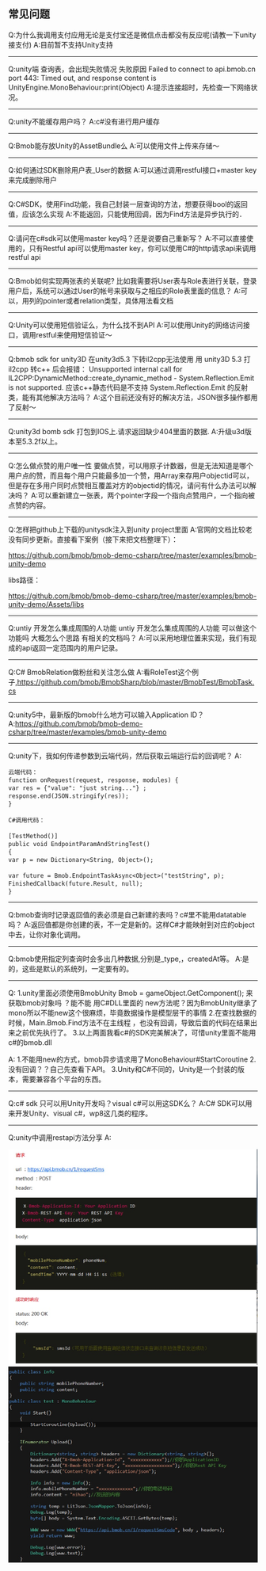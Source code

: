 ## 常见问题

Q:为什么我调用支付应用无论是支付宝还是微信点击都没有反应呢(请教一下unity接支付)
A:目前暂不支持Unity支持

---

Q:unity端 查询表，会出现失败情况
失败原因 Failed to connect to api.bmob.cn port 443: Timed out, and response content is 
UnityEngine.MonoBehaviour:print(Object)
A:提示连接超时，先检查一下网络状况。

---

Q:unity不能缓存用户吗？
A:c#没有进行用户缓存

---

Q:Bmob能存放Unity的AssetBundle么
A:可以使用文件上传来存储～

---

Q:如何通过SDK删除用户表_User的数据
A:可以通过调用restful接口+master key来完成删除用户

---

Q:C#SDK，使用Find功能，我自己封装一层查询的方法，想要获得bool的返回值，应该怎么实现
A:不能返回，只能使用回调，因为Find方法是异步执行的．

---

Q:请问在c#sdk可以使用master key吗？还是说要自己重新写？
A:不可以直接使用的，只有Restful api可以使用master key，你可以使用C#的http请求api来调用restful api

---

Q:Bmob如何实现两张表的关联呢?
比如我需要将User表与Role表进行关联，登录用户后，系统可以通过User的帐号来获取与之相应的Role表里面的信息？
A:可以，用列的pointer或者relation类型，具体用法看文档

---

Q:Unity可以使用短信验证么，为什么找不到API
A:可以使用Unity的网络访问接口，调用restful来使用短信验证～

---

Q:bmob sdk for unity3D 在unity3d5.3 下转il2cpp无法使用
用 unity3D 5.3 打il2cpp 转c++ 后会报错：
Unsupported internal call for IL2CPP:DynamicMethod::create_dynamic_method - System.Reflection.Emit is not supported.
应该c++静态代码是不支持 System.Reflection.Emit 的反射类，能有其他解决方法吗？
A:这个目前还没有好的解决方法，JSON很多操作都用了反射～

---

Q:unity3d bomb sdk 打包到IOS上.请求返回缺少404里面的数据.
A:升级u3d版本至5.3.2f以上。

---

Q:怎么做点赞的用户唯一性
要做点赞，可以用原子计数器，但是无法知道是哪个用户点的赞，而且每个用户只能最多加一个赞，用Array来存用户objectid可以，但是存在多用户同时点赞相互覆盖对方的objectid的情况，请问有什么办法可以解决吗？
A:可以重新建立一张表，两个pointer字段一个指向点赞用户，一个指向被点赞的内容。
 
---

Q:怎样把github上下载的unitysdk注入到unity project里面
A:官网的文档比较老没有同步更新。直接看下案例（接下来把文档整理下）：

https://github.com/bmob/bmob-demo-csharp/tree/master/examples/bmob-unity-demo

libs路径：

https://github.com/bmob/bmob-demo-csharp/tree/master/examples/bmob-unity-demo/Assets/libs

---

Q:untiy 开发怎么集成周围的人功能
untiy 开发怎么集成周围的人功能 可以做这个功能吗 大概怎么个思路 有相关的文档吗？
A:可以采用地理位置来实现，我们有现成的api返回一定范围内的用户记录。

---

Q:C# BmobRelation做粉丝和关注怎么做
A:看RoleTest这个例子,https://github.com/bmob/BmobSharp/blob/master/BmobTest/BmobTask.cs

---

Q:unity5中，最新版的bmob什么地方可以输入Application ID？
A:https://github.com/bmob/bmob-demo-csharp/tree/master/examples/bmob-unity-demo

---

Q:unity下，我如何传递参数到云端代码，然后获取云端运行后的回调呢？
A:

```
云端代码：
function onRequest(request, response, modules) {
var res = {"value": "just string..."} ;
response.end(JSON.stringify(res));
} 

C#调用代码：

[TestMethod()]
public void EndpointParamAndStringTest()
{
var p = new Dictionary<String, Object>();

var future = Bmob.EndpointTaskAsync<Object>("testString", p);
FinishedCallback(future.Result, null);
}

```

---

Q:bmob查询时记录返回值的表必须是自己新建的表吗？c#里不能用datatable吗？
A:返回值都是你创建的表，不一定是新的。这样C#才能映射到对应的object中去，让你对象化调用。

---

Q:bmob使用指定列查询时会多出几种数据,分别是_type,，createdAt等。
A:是的，这些是默认的系统列，一定要有的。

---

Q:
1.unity里面必须使用BmobUnity Bmob = gameObject.GetComponent<BmobUnity>();
来获取bmob对象吗 ？能不能 用C#DLL里面的 new方法呢？因为BmobUnity继承了mono所以不能new这个很麻烦，毕竟数据操作是模型层干的事情
2.在查找数据的时候，Main.Bmob.Find方法不在主线程 ，也没有回调，导致后面的代码在结果出来之前优先执行了。
3.以上两面我看c#的SDK完美解决了，可惜unity里面不能用c#的bmob.dll

A:
1.不能用new的方式，bmob异步请求用了MonoBehaviour#StartCoroutine
2.没有回调？？自己先查看下API。
3.Unity和C#不同的，Unity是一个封装的版本，需要兼容各个平台的东西。


---

Q:c# sdk 只可以用Unity开发吗？visual c#可以用这SDK么？
A:C# SDK可以用来开发Unity、visual c#，wp8这几类的程序。

---

Q:unity中调用restapi方法分享
A:

![](image/14673655321255.jpg)
![](image/14673657074024.jpg)


